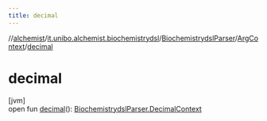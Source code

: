 ```yaml
---
title: decimal
---
```

//[alchemist](../../../../index.html)/[it.unibo.alchemist.biochemistrydsl](../../index.html)/[BiochemistrydslParser](../index.html)/[ArgContext](index.html)/[decimal](decimal.html)



# decimal



[jvm]\
open fun [decimal](decimal.html)(): [BiochemistrydslParser.DecimalContext](../-decimal-context/index.html)





